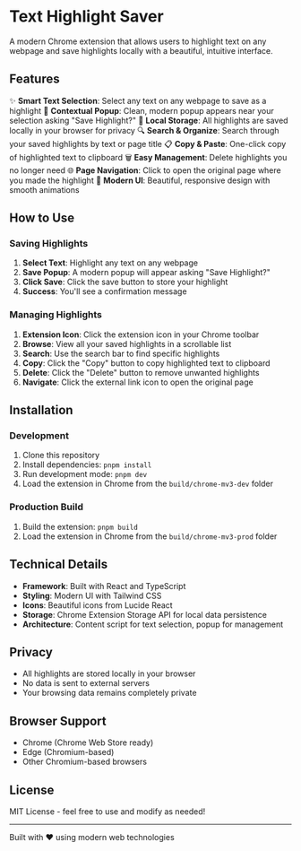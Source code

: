 # Text Highlight Saver

A modern Chrome extension that allows users to highlight text on any webpage and save highlights locally with a beautiful, intuitive interface.

## Features

✨ **Smart Text Selection**: Select any text on any webpage to save as a highlight
🎯 **Contextual Popup**: Clean, modern popup appears near your selection asking "Save Highlight?"
💾 **Local Storage**: All highlights are saved locally in your browser for privacy
🔍 **Search & Organize**: Search through your saved highlights by text or page title
📋 **Copy & Paste**: One-click copy of highlighted text to clipboard
🗑️ **Easy Management**: Delete highlights you no longer need
🌐 **Page Navigation**: Click to open the original page where you made the highlight
📱 **Modern UI**: Beautiful, responsive design with smooth animations

## How to Use

### Saving Highlights

1. **Select Text**: Highlight any text on any webpage
2. **Save Popup**: A modern popup will appear asking "Save Highlight?"
3. **Click Save**: Click the save button to store your highlight
4. **Success**: You'll see a confirmation message

### Managing Highlights

1. **Extension Icon**: Click the extension icon in your Chrome toolbar
2. **Browse**: View all your saved highlights in a scrollable list
3. **Search**: Use the search bar to find specific highlights
4. **Copy**: Click the "Copy" button to copy highlighted text to clipboard
5. **Delete**: Click the "Delete" button to remove unwanted highlights
6. **Navigate**: Click the external link icon to open the original page

## Installation

### Development

1. Clone this repository
2. Install dependencies: `pnpm install`
3. Run development mode: `pnpm dev`
4. Load the extension in Chrome from the `build/chrome-mv3-dev` folder

### Production Build

1. Build the extension: `pnpm build`
2. Load the extension in Chrome from the `build/chrome-mv3-prod` folder

## Technical Details

- **Framework**: Built with React and TypeScript
- **Styling**: Modern UI with Tailwind CSS
- **Icons**: Beautiful icons from Lucide React
- **Storage**: Chrome Extension Storage API for local data persistence
- **Architecture**: Content script for text selection, popup for management

## Privacy

- All highlights are stored locally in your browser
- No data is sent to external servers
- Your browsing data remains completely private

## Browser Support

- Chrome (Chrome Web Store ready)
- Edge (Chromium-based)
- Other Chromium-based browsers

## License

MIT License - feel free to use and modify as needed!

---

Built with ❤️ using modern web technologies
